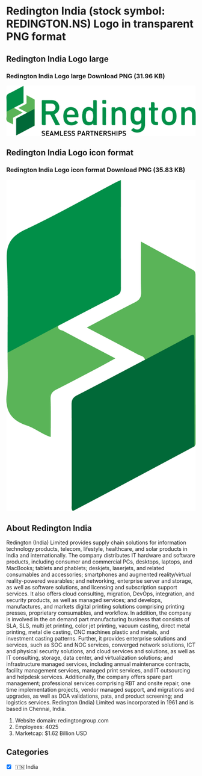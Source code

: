 # Redington India (stock symbol: REDINGTON.NS) Logo in transparent PNG format

## Redington India Logo large

### Redington India Logo large Download PNG (31.96 KB)

![Redington India Logo large Download PNG (31.96 KB)](/img/orig/REDINGTON.NS_BIG-8745d693.png)

## Redington India Logo icon format

### Redington India Logo icon format Download PNG (35.83 KB)

![Redington India Logo icon format Download PNG (35.83 KB)](/img/orig/REDINGTON.NS-6aa74494.png)

## About Redington India

Redington (India) Limited provides supply chain solutions for information technology products, telecom, lifestyle, healthcare, and solar products in India and internationally. The company distributes IT hardware and software products, including consumer and commercial PCs, desktops, laptops, and MacBooks; tablets and phablets; deskjets, laserjets, and related consumables and accessories; smartphones and augmented reality/virtual reality-powered wearables; and networking, enterprise server and storage, as well as software solutions, and licensing and subscription support services. It also offers cloud consulting, migration, DevOps, integration, and security products, as well as managed services; and develops, manufactures, and markets digital printing solutions comprising printing presses, proprietary consumables, and workflow. In addition, the company is involved in the on demand part manufacturing business that consists of SLA, SLS, multi jet printing, color jet printing, vacuum casting, direct metal printing, metal die casting, CNC machines plastic and metals, and investment casting patterns. Further, it provides enterprise solutions and services, such as SOC and NOC services, converged network solutions, ICT and physical security solutions, and cloud services and solutions, as well as IT consulting, storage, data center, and virtualization solutions; and infrastructure managed services, including annual maintenance contracts, facility management services, managed print services, and IT outsourcing and helpdesk services. Additionally, the company offers spare part management; professional services comprising RBT and onsite repair, one time implementation projects, vendor managed support, and migrations and upgrades, as well as DOA validations, pats, and product screening; and logistics services. Redington (India) Limited was incorporated in 1961 and is based in Chennai, India.

1. Website domain: redingtongroup.com
2. Employees: 4025
3. Marketcap: $1.62 Billion USD


## Categories
- [x] 🇮🇳 India
